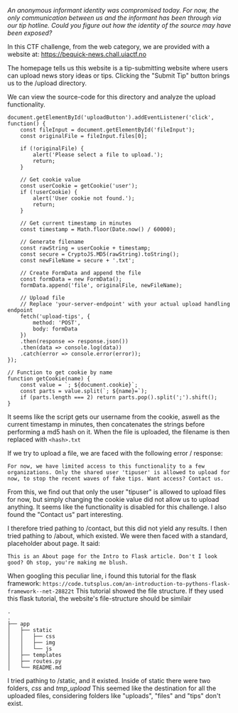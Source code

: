 *An anonymous informant identity was compromised today. For now, the only communication between us and the informant has been through via our tip hotline. Could you figure out how the identity of the source may have been exposed?*

In this CTF challenge, from the web category, we are provided with a website at: https://bequick-news.chall.uiactf.no

The homepage tells us this website is a tip-submitting website where users can upload news story ideas or tips. Clicking the "Submit Tip" button brings us to the /upload directory.

We can view the source-code for this directory and analyze the upload functionality.

```
document.getElementById('uploadButton').addEventListener('click', function() {
    const fileInput = document.getElementById('fileInput');
    const originalFile = fileInput.files[0];

    if (!originalFile) {
        alert('Please select a file to upload.');
        return;
    }

    // Get cookie value
    const userCookie = getCookie('user');
    if (!userCookie) {
        alert('User cookie not found.');
        return;
    }

    // Get current timestamp in minutes
    const timestamp = Math.floor(Date.now() / 60000);

    // Generate filename
    const rawString = userCookie + timestamp;
    const secure = CryptoJS.MD5(rawString).toString();
    const newFileName = secure + '.txt';

    // Create FormData and append the file
    const formData = new FormData();
    formData.append('file', originalFile, newFileName);

    // Upload file
    // Replace 'your-server-endpoint' with your actual upload handling endpoint
    fetch('upload-tips', {
        method: 'POST',
        body: formData
    })
    .then(response => response.json())
    .then(data => console.log(data))
    .catch(error => console.error(error));
});

// Function to get cookie by name
function getCookie(name) {
    const value = `; ${document.cookie}`;
    const parts = value.split(`; ${name}=`);
    if (parts.length === 2) return parts.pop().split(';').shift();
}
```

It seems like the script gets our username from the cookie, aswell as the current timestamp in minutes, then concatenates the strings before performing a md5 hash on it. When the file is uploaded, the filename is then replaced with ```<hash>.txt```

If we try to upload a file, we are faced with the following error / response:

```
For now, we have limited access to this functionality to a few organizations. Only the shared user 'tipuser' is allowed to upload for now, to stop the recent waves of fake tips. Want access? Contact us.
```

From this, we find out that only the user "tipuser" is allowed to upload files for now, but simply changing the cookie value did not allow us to upload anything. It seems like the functionality is disabled for this challenge. I also found the "Contact us" part interesting. 

I therefore tried pathing to /contact, but this did not yield any results. I then tried pathing to /about, which existed. We were then faced with a standard, placeholder about page. It said:

```This is an About page for the Intro to Flask article. Don't I look good? Oh stop, you're making me blush.```

When googling this peculiar line, i found this tutorial for the flask framework: 
```https://code.tutsplus.com/an-introduction-to-pythons-flask-framework--net-28822t```
This tutorial showed the file structure. If they used this flask tutorial, the website's file-structure should be similair

```
.
.
├── app
│   ├── static
│   │   ├── css
│   │   ├── img
│   │   └── js
│   ├── templates
│   ├── routes.py
│   └── README.md
```

I tried pathing to /static, and it existed. Inside of static there were two folders, *css* and *tmp_upload*
This seemed like the destination for all the uploaded files, considering folders like "uploads", "files" and "tips" don't exist.



